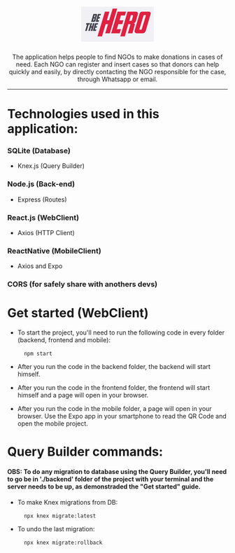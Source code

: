 <h1 align="center">
	<img alt="Be The Hero" src="./frontend/src/assets/logogit.png" />
</h1>
<p align="center">
	The application helps people to find NGOs to make donations in cases of need. Each NGO can register and insert cases so that donors can help quickly and easily, by directly contacting the NGO responsible for the case, through Whatsapp or email.
</p>

<hr />

<h1>Technologies used in this application:</h1>

### SQLite (Database)
- Knex.js (Query Builder) 
### Node.js (Back-end)
- Express (Routes)
### React.js (WebClient)
- Axios (HTTP Client)
### ReactNative (MobileClient)
- Axios and Expo
### CORS (for safely share with anothers devs)

<h1>Get started (WebClient)</h1>

- To start the project, you'll need to run the following code in every folder (backend, frontend and mobile):

		npm start
		
- After you run the code in the backend folder, the backend will start himself.

- After you run the code in the frontend folder, the frontend will start himself and a page will open in your browser.

- After you run the code in the mobile folder, a page will open in your browser. Use the Expo app in your smartphone to read the QR Code and open the mobile project.

<h1>Query Builder commands:</h1>

<h4>OBS: To do any migration to database using the Query Builder, you'll need to go be in './backend' folder of the project with your terminal and the server needs to be up, as demonstraded the "Get started" guide.</h4>

- To make Knex migrations from DB:

		npx knex migrate:latest

- To undo the last migration:

		npx knex migrate:rollback
